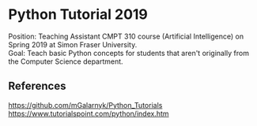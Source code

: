 # Python Tutorial 2019

Position: Teaching Assistant CMPT 310 course (Artificial Intelligence) on Spring 2019 at Simon Fraser University.  
Goal: Teach basic Python concepts for students that aren't originally from the Computer Science department.  

## References 
https://github.com/mGalarnyk/Python_Tutorials  
https://www.tutorialspoint.com/python/index.htm
